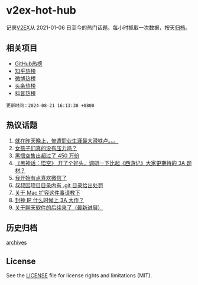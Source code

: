 # v2ex-hot-hub

 记录[V2EX](https://www.v2ex.com/)从 2021-01-06 日至今的热门话题。每小时抓取一次数据，按天[归档](archives)。
 
 ## 相关项目

- [GitHub热榜](https://github.com/lonnyzhang423/github-hot-hub)
- [知乎热榜](https://github.com/lonnyzhang423/zhihu-hot-hub)
- [微博热榜](https://github.com/lonnyzhang423/weibo-hot-hub)
- [头条热榜](https://github.com/lonnyzhang423/toutiao-hot-hub)
- [抖音热榜](https://github.com/lonnyzhang423/douyin-hot-hub)


 `更新时间：2024-08-21 16:13:38 +0800`

## 热议话题

1. [就在昨天晚上，惨遭职业生涯最大滑铁卢。。。](https://www.v2ex.com/t/1066618)
1. [女孩子们真的没有压力吗？](https://www.v2ex.com/t/1066593)
1. [黑悟空售出超过了 450 万份](https://www.v2ex.com/t/1066615)
1. [《黑神话：悟空》 开了个好头，调研一下比起《西游记》大家更期待的 3A 题材？](https://www.v2ex.com/t/1066654)
1. [我开始有点喜欢微信了](https://www.v2ex.com/t/1066554)
1. [叔叔因项目目录内有 .git 目录给出处罚](https://www.v2ex.com/t/1066609)
1. [关于 Mac 扩容这件事请教下](https://www.v2ex.com/t/1066499)
1. [封神 IP 什么时候上 3A 大作？](https://www.v2ex.com/t/1066595)
1. [关于聊天软件的后续来了（最新进展）](https://www.v2ex.com/t/1066598)

## 历史归档

[archives](archives)

## License

See the [LICENSE](LICENSE) file for license rights and limitations (MIT).
